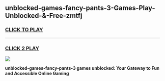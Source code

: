 
## unblocked-games-fancy-pants-3-Games-Play-Unblocked-&-Free-zmtfj
<h3>
<a href="https://premium76.site?title=unblocked-games-fancy-pants-3&ref=24A">CLICK TO PLAY</a></h3>
<hr>

<h3>
<a href="https://premium76.site?title=unblocked-games-fancy-pants-3&ref=24A">CLICK 2 PLAY</a>
  
</h3>

<a href="https://premium76.site?title=unblocked-games-fancy-pants-3&ref=24A"><img src="https://clearcache.store/games.png"></a>


**unblocked-games-fancy-pants-3 games unblocked: Your Gateway to Fun and Accessible Online Gaming**
